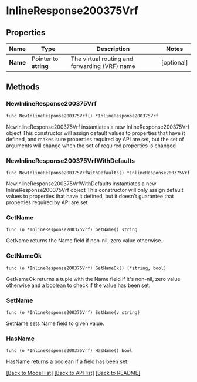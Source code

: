 # InlineResponse200375Vrf

## Properties

Name | Type | Description | Notes
------------ | ------------- | ------------- | -------------
**Name** | Pointer to **string** | The virtual routing and forwarding (VRF) name | [optional] 

## Methods

### NewInlineResponse200375Vrf

`func NewInlineResponse200375Vrf() *InlineResponse200375Vrf`

NewInlineResponse200375Vrf instantiates a new InlineResponse200375Vrf object
This constructor will assign default values to properties that have it defined,
and makes sure properties required by API are set, but the set of arguments
will change when the set of required properties is changed

### NewInlineResponse200375VrfWithDefaults

`func NewInlineResponse200375VrfWithDefaults() *InlineResponse200375Vrf`

NewInlineResponse200375VrfWithDefaults instantiates a new InlineResponse200375Vrf object
This constructor will only assign default values to properties that have it defined,
but it doesn't guarantee that properties required by API are set

### GetName

`func (o *InlineResponse200375Vrf) GetName() string`

GetName returns the Name field if non-nil, zero value otherwise.

### GetNameOk

`func (o *InlineResponse200375Vrf) GetNameOk() (*string, bool)`

GetNameOk returns a tuple with the Name field if it's non-nil, zero value otherwise
and a boolean to check if the value has been set.

### SetName

`func (o *InlineResponse200375Vrf) SetName(v string)`

SetName sets Name field to given value.

### HasName

`func (o *InlineResponse200375Vrf) HasName() bool`

HasName returns a boolean if a field has been set.


[[Back to Model list]](../README.md#documentation-for-models) [[Back to API list]](../README.md#documentation-for-api-endpoints) [[Back to README]](../README.md)


